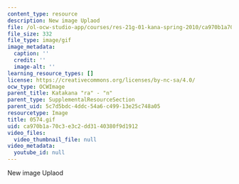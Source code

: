 ```yaml
---
content_type: resource
description: New image Uplaod
file: /ol-ocw-studio-app/courses/res-21g-01-kana-spring-2010/ca970b1a70c3e3c2dd3140380f9d1912_0574.gif
file_size: 332
file_type: image/gif
image_metadata:
  caption: ''
  credit: ''
  image-alt: ''
learning_resource_types: []
license: https://creativecommons.org/licenses/by-nc-sa/4.0/
ocw_type: OCWImage
parent_title: Katakana "ra" - "n"
parent_type: SupplementalResourceSection
parent_uid: 5c7d5bdc-4ddc-54a6-c499-13e25c748a05
resourcetype: Image
title: 0574.gif
uid: ca970b1a-70c3-e3c2-dd31-40380f9d1912
video_files:
  video_thumbnail_file: null
video_metadata:
  youtube_id: null
---
```

New image Uplaod